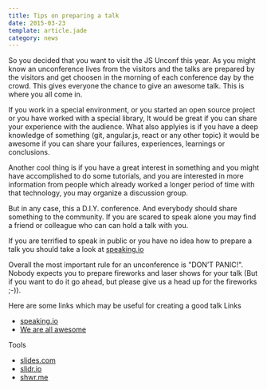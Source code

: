 ```yaml
---
title: Tips on preparing a talk
date: 2015-03-23
template: article.jade
category: news
---
```


So you decided that you want to visit the JS Unconf this year. As you might know an unconference lives from the visitors and the talks are prepared by the visitors and get choosen in the morning of each conference day by the crowd. This gives everyone the chance to give an awesome talk. This is where you all come in.

If you work in a special environment, or you started an open source project or you have worked with a special library, It would be great if you can share your experience with the audience. 
What also applyies is if you have a deep knowledge of something (git, angular.js, react or any other topic) it would be awesome if you can share your failures, experiences, learnings or conclusions.

Another cool thing is if you have a great interest in something and you might have accomplished to do some tutorials, and you are interested in more information from people which already worked a longer period of time with that technology, you may organize a discussion group.

But in any case, this a D.I.Y. conference. And everybody should share something to the community. If you are scared to speak alone you may find a friend or colleague who can can hold a talk with you.

If you are terrified to speak in public or you have no idea how to prepare a talk you should take a look at [speaking.io](http://speaking.io/)

Overall the most important rule for an unconference is "DON’T PANIC!". Nobody expects you to prepare fireworks and laser shows for your talk (But if you want to do it go ahead, but please give us a head up for the fireworks ;-)). 

Here are some links which may be useful for creating a good talk
Links
  - [speaking.io](http://speaking.io/)  
  - [We are all awesome](http://weareallaweso.me/)
  

Tools
  - [slides.com](http://slides.com/)
  - [slidr.io](http://slidr.io/)
  - [shwr.me](http://shwr.me/)
